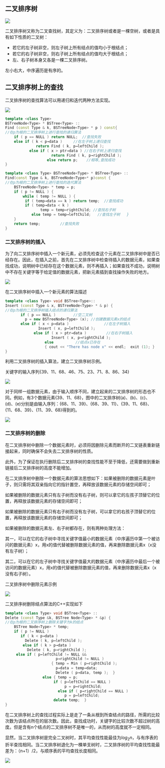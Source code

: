 ## 二叉排序树

![](img/二叉排序树.png)

二叉排序树又称为二叉查找树，其定义为：二叉排序树或者是一棵空树，或者是具有如下性质的二叉树：

- 若它的左子树非空，则左子树上所有结点的值均小于根结点；
- 若它的右子树非空，则右子树上所有结点的值均大于根结点；
- 左、右子树本身又各是一棵二叉排序树。

左小右大，中序遍历是有序的。

## 二叉排序树上的查找

二叉排序树的查找算法可以用递归和迭代两种方法实现。

![](img/二叉排序树的查找.png)

```c++
template <class Type> 
BSTreeNode<Type> * BSTree<Type> ::
Find (const Type & k, BSTreeNode<Type> * p ) const{
//在p为根的二叉排序树上进行查找的递归算法
    if ( p == NULL ) return NULL;  //查找失败
    else if ( k < p→data )     //在左子树上递归查找
              return Find ( k, p→leftChild );
           else if ( x > ptr→data ) //在右子树上递归查找
                     return Find ( k, p→rightChild );
                   else return p;    //相等,查找成功
}

template <class Type> BSTreeNode<Type> * BSTree<Type> ::
Find(const Type & k, BSTreeNode<Type>* p)const {
//在p为根的二叉排序树上进行查找的迭代算法
    BSTreeNode<Type> * temp = p;
    if ( p != NULL ) {
        while ( temp != NULL ) {
         if ( temp→data == k ) return temp;  //查找成功
         if ( temp→data < k ) 
                temp = temp→rightChild; //查找右子树
            else temp = temp→leftChild;   //查找左子树   }
    }
    return temp;         //查找失败
}
```

### 二叉排序树的插入

为了向二叉排序树中插入一个新元素，必须先检查这个元素在二叉排序树中是否已经存在。因此，在插入之前，首先在二叉排序树中检查待插入的数据元素，如果查找成功，说明树中已经存在这个数据元素，则不再插入；如果查找不成功，说明树中不存在关键字等于给定值的数据元素，把新元素插到查找操作失败的地方。

![](img/二叉排序树的插入.png)

在二叉排序树中插入一个新元素的算法描述

```c++
template <class Type> void BSTree<Type>::
Insert (const Type & x, BSTreeNode<Type> * & p) {
//在p为根的二叉排序树插入结点的递归算法
       if ( p == NULL )        //空二叉树
         p = new BSTreeNode<Type> (x); //创建数据元素x的结点
       else if ( x < p→data )                //在左子树插入
               Insert ( x, p→leftChild );
             else if ( x > ptr→data )         //在右子树插入
                     Insert ( x, p→rightChild );
                  else          //结点x已存在
                  { cout << "There has node x" << endl;  exit (1); }
}
```

利用二叉排序树的插入算法，建立二叉排序树示例。

关键字的输入序列{39、11、68、46、75、23、71、8、86、34}

![](img/二叉排序树的插入2.png)

对于同样一组数据元素，由于输入顺序不同，建立起来的二叉排序树的形态也不同。例如，有3个数据元素{39、11、68}，图中的二叉排序树(a)、(b)、(c)、(d)、(e)分别是由输入序列：{68、11、39}、{68、39、11}、{39、11、68}、{11、68、39}、{11、39、68}得到的。

![](img/二叉排序树的插入3.png)

### 二叉排序树的删除

在二叉排序树中删除一个数据元素时，必须将因删除元素而断开的二叉链表重新链接起来，同时确保不会失去二叉排序树的性质。

此外，为了保证在执行删除后二叉排序树的查找性能不至于降低，还需要做到重新链接后二叉排序树的高度不能增加。

在二叉排序树中删除一个数据元素的算法思想如下：如果被删除的数据元素是叶子，则只需将其双亲指向它的指针置空，再释放该数据元素的存储空间即可；

如果被删除的数据元素只有左子树而没有右子树，则可以拿它的左孩子顶替它的位置，再释放该数据元素的存储空间即可；

如果被删除的数据元素只有右子树而没有左子树，可以拿它的右孩子顶替它的位置，再释放该数据元素的存储空间即可；

如果被删除的数据元素左、右子树都存在，则有两种处理方法：

其一，可以在它的右子树中寻找关键字值最小的数据元素（中序遍历中第一个被访问的数据元素）x，用x的值代替被删除数据元素的值，再来删除数据元素x（x没有左子树）；

其二，可以在它的左子树中寻找关键字值最大的数据元素（中序遍历中最后一个被访问的数据元素）x，用x的值代替被删除数据元素的值，再来删除数据元素x（x没有右子树）。

二叉排序树中删除元素示例 

![](img/二叉排序树的删除.png)

二叉排序树删除结点算法的C++实现如下

```c++
template <class Type> void BSTree<Type> ::
Delete (const Type &k, BSTree Node<Type> * &p) {
//在p为根的二叉排序树上删除关键字为k的结点
    BSTree Node<Type> * temp;
    if ( p != NULL )
       if ( k < p→data )
         Delete ( k, p→leftChild ); 
        else if ( k > p→data ) 
          Delete ( k, p→rightChild );
     else if ( p→leftChild != NULL && 
                       p→rightChild != NULL )
                     { temp = Min ( p→rightChild );
                       p→data = temp→data;
                       Delete ( p→data, temp );  }
                 else { temp = p;
                      if ( p→leftChild == NULL )
                           p = p→rightChild;
                        else if ( p→rightChild == NULL )
                           p = p→leftChild;
                      delete temp;  }
}  
```

在二叉排序树上的查找过程实际上是走了一条从根到所查结点的路径，所需的比较次数为该结点所在的层次数。因此，查找成功时，关键字的比较次数不超过树的高度。但是含有n个结点的二叉排序树不是唯一的，从而树的高度就不一定相同。 

显然，当二叉排序树是完全二叉树时，其平均查找性能最佳为$log_2n$，与有序表的折半查找相同。当二叉排序树退化为一棵单支树时，二叉排序树的平均查找性能最差为：（n+1）/2，与顺序表的平均查找长度相同。

![](img/二叉排序树2.png)